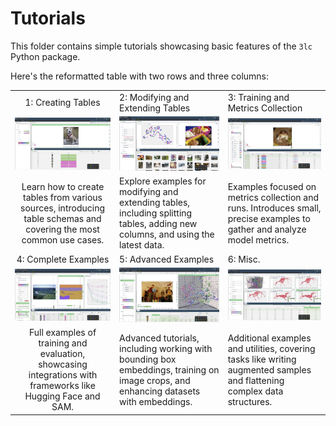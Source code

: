 # Tutorials

This folder contains simple tutorials showcasing basic features of the `3lc` Python package.

Here's the reformatted table with two rows and three columns:

|                          |                       |                                          |
|:------------------------:|-----------------------|------------------------------------------|
| 1: Creating Tables | 2: Modifying and Extending Tables | 3: Training and Metrics Collection |
| [![Creating Tables](images/1.png)](1-create-tables) | [![Modifying and Extending Tables](images/2.png)](2-modify-tables) | [![Training and Metrics Collection](images/3.png)](3-training-and-metrics) |
| Learn how to create tables from various sources, introducing table schemas and covering the most common use cases. | Explore examples for modifying and extending tables, including splitting tables, adding new columns, and using the latest data. | Examples focused on metrics collection and runs. Introduces small, precise examples to gather and analyze model metrics. |
| 4: Complete Examples | 5: Advanced Examples | 6: Misc. |
| [![Complete Examples](images/4.png)](4-complete-examples) | [![Advanced Examples](images/5.png)](5-advanced-examples) | [![Miscellaneous](images/6.png)](6-misc) |
| Full examples of training and evaluation, showcasing integrations with frameworks like Hugging Face and SAM. | Advanced tutorials, including working with bounding box embeddings, training on image crops, and enhancing datasets with embeddings. | Additional examples and utilities, covering tasks like writing augmented samples and flattening complex data structures. |
